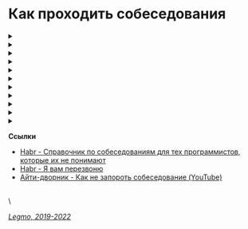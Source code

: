 # Как проходить собеседования

<details>

<summary></summary>

\


</details>

<details>

<summary></summary>

* Почему вы ищете работу?
* Какую работу вы ищите?
* Чем занимались на прошлой работе?
* Был ли коммерческий опыт работы с данной технологией?
* Зарплата - ожидания
* Как скоро готовы выйти
* Английский
* Git
* Agile
* Есть ли опыт написания тестов?
* Есть ли опыт работы в команде с code-review и тестировщиками?
* Опыт работы со строгой типизацией\
  \


</details>

<details>

<summary></summary>

Обязательно говорить **«я рассматриваю вилку от X до Y»**, а не **«ровно X»**

* можно будет поторговаться после получения «job offer»
* при подготовке offer точно не дадут меньше X, но может что-то прибавят

Вопрос зарплаты, обычно, обсуждается дважды:

1. Обсуждение с рекуртёром - на первом собеседовании. Чтоб он понял, попадаете ли вы в вилку вакансии.
2. Обсуждение с руководителем - когда вам готовы сделать offer.

**Обсуждение с рекуртёром**\
Формулировка для рекрутера должна быть такой:\
`Я рассматриваю предложения от такой-то суммы, но всё зависит от того, что мне придется делать.`

Переговоры превращаются в игру:

```
- Каковы ваши зарплатные ожидания?
- Ну, зависит от того, что мне придется делать. А вы на какую зарплату специалиста ищете?
- Хотелось бы всё-таки от вас услышать вашу минимальную планку.
- Понимаете, это зависит от многих моментов, но я знаю, что вилка у вас в любом случае есть, 
поэтому не могли бы вы её всё-таки озвучить, вдруг я вам просто не подойду по ней?
И у кого быстрее сдадут нервы, и он озвучит конкретную сумму, тот и проиграл.
```

Почти всегда разные компании предлагают за один и тот же функционал разные зарплаты, в зависимости от того, насколько финансово уверенно они себя чувствуют, и конечно «традиций». Поэтому "выманивание" информации о вилке по зарплате необходимо, чтобы не скостить самому себе будущую зарплату на существенную сумму.

Если попался непробиваемый рекрутер, непременно хочет услышать ваше предложение - назвать мин. сумму, за которую будет комфортно работать.\
Минимальная сумма = не та зарплата, на которую вы будете ходить на работу со слезами на глазах\
А та, получая которую, вы не будете испытывать слишком больших душевных мук и терзаний.

**Точка зрения**: рекрутеру нельзя называть минимально комфортную сумму, потому что вам в 90% случаев предложат на 5-10% меньше нее и больше нее никогда не заплатят. А надо, определив для себя комфортную зарплату, называть на 10% больше, тогда и будет запас поторговаться.

Варианты формулировки:

```
  Средняя ЗП для специалиста моего уровня - такая-то. 
  Я считаю что я имею необходимый набор навыков и опыта чтобы рассчитывать на среднюю + 10%. 
  Но в целом я готов обсудить размер ЗП и перспективы после того как узнаю спектр задач 
  и требования.
```

```
  На пердыдущей/актуальной работе я получал Х.
  Поэтому сейчас рассматриваю варианты от Х.
  Или: с тех пор я осовил то-то и рассматриваб вариты от Х+n
  Или: меня эта зарпалат не устраивает, т.к. я знаю что специалисты моего уровня в других фирмах получают больше. Поэтому сейчас я рассматриваю предложения с зарпалтой от Y 
```

**Если рекуртёр не говорит про зарпалту**\
Можно спросить самому, хотя бы про нижнюю планку зарплаты.\
В середине или конце беседы (когда все ключевые моменты обсудили)\
Но, вообще - лучше так не делать, подождите пока вам сделают offer (см. ниже)

**Обсуждение с руководителем**\
Можно немного поднять свои зарплатные ожидания (относительно общения с рекуртёром)\
Сработает это только в том случае, если вы действительно нашли общий язык, и сумели убедить его что вы подходите под те задачи, которые он вас нанимает, поэтому делать это нужно только в конце беседы.\
Беседу лучше выстраивать таким образом – после ответа на его вводные вопросы лучше задать прямой вопрос о том, для каких целей и задач компания ищет человека, после чего провести параллели с вашим предыдущим опытом, и рассказать, как именно вы планируете это сделать.

```
Итак, вы почувствовали, что разговор задался, и вы решили озвучить большую сумму, 
чем ту, что озвучили рекрутеру.

На это руководитель может ответить:
  - Но Марии вы говорили что готовы выйти на другую зарплату.
  
Приемлемым ответом будет такой:
  - Нет, Марии я говорил, что всё будет зависеть от функционала. Те задачи которые вы озвучили, 
  стоят столько. Я готов гарантировать их исполнение на 100% , но хотелось бы получать вот такую сумму.
 
Если ваши требования вменяемы, и вы действительно убедили его что способны сделать все, что обещаете,
 скорее всего предложение будет сделано. 
```

**Про вопросы о зарпалате на начальном этапе переговоров**\
Главный принцип: пока не получил официального предложения о работе – не говори про зарплату. Особенно если не спрашивают.

По возможности, уходите от вопросов о зарплате, пока не получите предложение о работе от своего будущего руководителя. В его интересах, чтобы вы были мотивированы и готовы работать на данной должности как можно дольше. Никого не устраивает текучка кадров, это как минимум экономически не выгодно. (Мы не берем примеры организаций, которые строят свою экономику на обмане сотрудников, когда вам обещают много, вы верите, но только после испытательного срока, уподобляетесь Папе Карло, а вам сообщают через три месяца, что испытательный срок вы не прошли и вас увольняют, чтобы найти следующего доверчивого гражданина.)

**Точка зрения**: для работодателя вопрос про деньги от кандидата на старте отношений – это демонстрация того, что человек не будет лоялен компании и если кто-то другой предложит на 100 у.е. больше, он тут же покинет данную организацию.

Если просят заполнить анкету, в которой стоит графа «Укажите желаемый размер заработной платы», смело пишите: «обсуждается».

Если не требуют указать точную цифру – пишите интервал (добавьте 10% к последней, добавьте 20%, чтобы достичь приемлемого результата и была возможность для торга).

**У кадровиков есть простая схема понять, сколько вы стоите**\
Обычно спрашивают: «Назовите минимальную сумму, ниже которой вы работать не будете?» Допустим вы называете цифру в 1000 у.е., кадровик, что-то черкает в анкете и задает вопрос повторно: «А если зарплата будет 950 у.е. – вы согласитесь?» Вы начинаете лихорадочно думать, а устроит или не устроит вас такая цифра, если вы заложили 20% для торгов, то вы легко «отдадите» — эти 50 у.е. и согласитесь. Но кадровик не унимается: «А если это будет 900 у.е.?» Так пошагово определяют вашу нижнюю границу торгов по зарплате.

**Как понять, что ваши требования вменяемы?**\
Очень просто, также, как и при любом ценовом анализе, когда вы ходите по магазинам, методом исследования предложения.

Некоторые работные сайты предлагают бесплатный пробный доступ к своей базе, или доступ по минимальной цене, например на один день. Полистайте резюме кандидатов вашей профессии, посмотрите на их образование, опыт работы, навыки. Посмотрите их зарплатные ожидания.

Если зарплатные ожидания не опубликованы в резюме, можно и позвонить, представившись какой-нибудь компанией, и поинтересоваться, каковы зарплатные ожидания ваших прямых конкурентов на рынке труда.

Также можно позвонить в кадровые агентства, тоже представившись какой-нибудь компанией, и поинтересоваться, во сколько вам встанет вот такой кандидат (описываете свой опыт, и узнаете, сколько сейчас стоят на рынке такие люди) .

**Грамотные формулировки для ответов о желаемой зарплате**\


* Мне бы хотелось обсудить данный вопрос позже, когда вы точно поймете, что я подхожу на данную должность.
* Я верю вашей компании, что она берет на работу только высокопрофессиональных специалистов, обеспечивая им достойную зарплату.
* Предполагаю, что оклады в вашей компании уже утверждены для всех должностей, готов их принять, если вы их озвучите т.д.

**Грамотные формулировки для ответов на конкретные предложения по зарплате**\


*   Вам сделали **отличное предложение**

    ```
      Я внимательно ознакомился с вашим предложением. Должен признать, что оно достаточно конкурентоспособно.
     Однако предложенный вами размер месячной заработной платы на 10% ниже, чем я зарабатываю в настоящее 
      время. Хотя бонусы помогут улучшить ситуацию, все-таки я предложил бы пересмотреть размеры базовой 
      зарплаты. Есть ли возможность изменения размера предложенной зарплаты?
    ```
*   Вам сделали **хорошее предложение**

    ```
      Определенно, мои ожидания почти оправдываются. Однако я надеялся на несколько большую сумму 
      в пределах от… до… Насколько велики наши возможности для дальнейшего обсуждения зарплаты?
    ```
*   Вам сделали предложение с **низкой зарплатой**

    ```
      Вы мне действительно нравитесь, и работа кажется подходящей. 
      Успехи управления и организационной стратегии также выглядят весомыми. 
      Единственное, о чем нам нужно поговорить, и единственное, что меня удерживает, – это первоначальное
      предложение о компенсационном пакете. Откровенно говоря, зарплата меньше, чем я ожидал. 
      Я действительно заинтересован в этой должности, и, по моим сведениям, $X — это приблизительный
      уровень зарплаты. В других компаниях, с которыми я веду переговоры, предлагается примерно столько.
      Вы можете что-нибудь предпринять в этом направлении?
    ```

**Про повышение зарплаты**\


* **Правильная постановка вопроса**со стороны сотрудника\


```
  Что я могу делать на этом месте, чтобы в перспективе X месяцев/лет зарабатывать Y денег (стать менеджером и пр.)?
```

* **Амбициозная постановка вопроса**\


```
  Какой подвиг мне нужно совершить, чтобы стать менеджером в этом году? 
  (получить премию в стопятьсот мильёнов?)
```

* Если вы уже получили офер в другую компанию, то постановка вопроса не меняется:\


```
  Каюсь, грешен – сходил на собеседование. 
  Когда сходил, уже не каюсь. :) 
  Вот что предлагают. 
  Можно ли у нас делать что-то, чтобы зарабатывать сравнимые деньги?
```

* Не говоришь — значит доволен:\


```
  - За мои 10 лет, зарплату ни разу не повысили. Приходилось увольняться и на новом месте 
  уже повышаться по з/п.
  - Повышения бывают. Но, только если ты не сидишь как сыч и не бубнишь себе под нос что пора з/п
  повышать. А вот если ты ноешь как последняя скотина, то начальник знает что тебе денег мало 
  и можешь неилюзорно свалить в любой момент - тут уже повышают.
  Факт: молчишь = доволен.
```

**Про снижение з/п в процессе переговоров**\
Я считаю, что проще не прогибаться, просто сказав - "вы спрашивали на какую минимальную сумму я согласен, я её озвучил, на меньшее, к сожалению, согласиться не могу"

А когда ты сказал что "это мой минимум", а потом согласился ещё на меньшее, то может показаться, что ты себя не ценишь, или что никому не нужен.

**Как вы относитесь к задержкам по зарплате?**\
Понятно, что такой вопрос может означать только одно – задержки по зарплате в данной компании имеют не случайный, а систематический характер. Кто-то может подумать «ну, если зарплата хорошая, то почему бы и нет? Можно и подождать»

Можно то можно, но придя в компанию, в которой стабильные задержки зарплаты например в месяц, фактически первый месяц вы будете работать бесплатно.

А получать зарплату только со второго месяца. Когда-нибудь, через год или два, а может позже, когда вы будете менять работу, с вами возможно и рассчитаются за тот первый бесплатный месяц. А может и нет.

**Постоянно мониторьте, сколько стоят специалисты вашего уровня на рынке труда**\
Даже если вас все устраивает на вашем рабочем месте, походите по собеседованиям. Как минимум, вы будете в курсе, какие требования предъявляются рынком к вашей должности, что предлагается взамен.

**При получении предложения с указанием зарплаты, возьмите паузу**\
Не надолго, на один день.\
Помните, профессионалы стоят дорого, потому что они не суетятся и знают себе цену.

**Профессионалы не торгуются**\
Им это просто не надо - не они стоят в очереди за работой, а организации уговаривают их.\
Покажите, что вы профессионал.\
Но не затягивайте свое решение больше чем на один день - профессионалы думают быстро.

**Изучите внимательно компенсационный пакет, который вам предлагает работодатель**

**Про повышение зарплаты при получении offer** [Habr - Наконец-то оффер: разбираем на практике, как договориться на выгодные условия](https://habr.com/ru/company/getmatch/blog/683108/)

**Ссылки**

* [Джин - статистика зарплат](https://djinni.co/salaries/?job=JavaScript\&year=6m)
* [Мой круг - Зарплаты в ИТ](https://moikrug.ru/salaries)
* [Мой круг - обзор зарплат](https://habr.com/ru/company/moikrug/blog/439152/)

\


</details>

<details>

<summary></summary>

Пример ответа на вопрос: укажите "вилку" вашей зарплаты? Это далеко не все факторы, но общий ход мыслей, я думаю, понятен.

Вилка зарплаты примерно от X до X\*2 тысяч рублей/долларов/евро.\
Попробую в нескольких словах объяснить, почему такой большой разброс.

Прямое влияние на рейт будут оказывать следующие факторы:

1. **Это оплата до/после всех вычетов?**\
   При работе через ИП я отдаю до 10% в виде налогов, комиссий и сборов. Эта сумма напрямую влияет на размер зарплаты.
2. **График и время работы.**\
   Если график очень жёсткий, а время работы команды плотно привязано к Москве/Европе - это повод поднять рейт, т.к. часть времени мне придётся работать по вечерам. В этом нет ничего страшного, у меня большой опыт работы в таком режиме. Но, это повод получить некоторую компенсацию за неудобное рабочее время.
3. **Насколько моя квалификация соответствует задачам?**\
   Если основная часть работы подразумевает вёрстку и работу с шаблонами - это повод несколько поднять рейт. В этой сфере я работаю уже давно, обладаю существенным опытом и могу в любой момент устроиться на хорошую зарплату в крупный проект.\
   Я могу гарантировать высокое качество и поэтому ожидаю соответствующей оплаты.\
   \
   Если существенная часть работы подразумевает программирование - это повод несколько снизить рейт.\
   В этой сфере я активно расту и развиваюсь, некоторые аспекты я только изучаю, и сама возможность расти на реальных задачах - существенный бонус.
4. **Насколько мне интересны задачи?**\
   Я уже много лет занимаюсь вёрсткой, и многие задачи решаю почти автоматически. Зачастую, мне не приходится как-то напрягаться, чтоб заверстать тот или иной макет. Такую работу я оцениваю выше. Своего рода "налог на скуку" :)
5. **Возможности обучения и профессионального роста.**\
   Наоборот, задачи по программированию для меня интересны и важны. Если у меня будет возможность существенную часть времени работать со скриптами, изучать различные подходы, советоваться с коллегами и в целом расти - это повод снизать рейт. Для меня очень важен профессиональный рост и развитие, и ради этой возможности я готов пойти на уступки в плане зарплаты.
6. **Уровень психологической напряженности.**\
   Если работа подразумевает существенную психологическую нагрузку - это повод поднять финансовую планку. Речь про такие вещи как: короткие дедлайны, штрафы, работа над несколькими важными задачами одновременно, частое переключение между задачами, разрешение конфликтных ситуаций и т.д.\


Предлагаю обсудить вопрос зарплаты более подробно после технического собеседования, когда станет ясно - насколько мои навыки подходят для данной вакансии, и насколько мне интересна эта вакансия.

\


</details>

<details>

<summary></summary>

`Soft-skills` — навыки, которые помогают решать жизненные задачи и работать с другими людьми.\
Коммуникация, критическое мышление, управление проектами, наставничество... Умение общаться с коллегами, участвовать в дискуссии, модерировать дискуссию, проводить code-review (т.е. давать обратную связь по ошибкам) и т.д.

`Hard-skills` — узкие профессиональные навыки, которые нужны для решения конкретных задач в повседневной работе.

**Ссылки**

* [Что такое soft skills и как их развивать. Полный гид](https://trends.rbc.ru/trends/education/5e90743f9a7947ca3bbb6523#p1)

\


</details>

<details>

<summary></summary>

* рассказ о себе
* образование
* какую работу ищете
* почем нравится/не нравится профессия/язык/среда (web-разработка, Drupal, React...)
* почем нравится/не нравится удалённая работа

\


</details>

<details>

<summary></summary>

* Я делал работу - I did the work
* Я хочу сделать - I want to do
* Я хотел бы - I would like to
* Я хотел бы - I wanted
* Я имел - I had
* Я буду иметь - I'll have
* Мне нравится - I like
* Мне не нравится - I do not like
* Переписка - correspondence
* Общение - communication
* Митинг - meeting (невероятно!)
* Команда - team
* Спокойно - calmly
* Срочно - urgently
* Опыт - experience
* Такие как - such as
* Много - A lot of
* Не много - A little of
* Старый код - Legacy code
* Проблемы, вызовы - Challenges
* Изучать - To study
* Сжатые сроки выполнения - Short deadlines
* Высоконагруженные проекты - Highload projects
* В течении моей работы, я... - During my work, I...
* Мои задачи включали - My tasks included
* Делать что-то полезное - Do something useful
* Развиваться в этом направлении - Develop in this direction
* Большая международная команда - A large international team

\


</details>

<details>

<summary></summary>

**Термины**

* CV - резюме или сопроводительной письмо (cover letter)
* rate, pay rate - зарплата, ставка зарплаты
* pay — оплата, выплата, заработная плата
* salary — зарплата Фиксированная, обычно ежемесячная оплата работы сотрудника.
* gross salary - зарплата до налоговых вычетов
* net salary - зарплата на руки
* offer, job offer - предложение работодателя с конкретными условиями (зарплата и т.д.)
* рекуртёр, hr, head hunter - специалист по поиску персонала
* NDA - договор о неразглашении
* soft skills - обычно набор личностных качеств, которые помогают эффективно взаимодействовать с людьми. Соответствие корпоративной культуре и т.д.
* hard skills - все навыки, которые связаны с непосредственной профессиональной деятельностью человека и доступны для наглядной демонстрации.
* must have - обязательно
* outsourcing - компания Х нанимает компанию Y разработать что-то. Я устраиваюсь в компанию Y, и нам дали заказ. Когда компания заказывает у другой сайт - это аутсорсинг.
* outstuff - я работаю в команде компании X, но формально мой работодатель - компания Y. Когда компания берёт «в аренду» технического специалиста — это аутстафф.
* overtime — сверхурочные
* слот для собеседования — время когда можно пройти собеседование
* Бенч - проект, других занятий больше нет, но он продолжает ходить на работу и получать зарплату в ожидании нового проекта.

**Обороты**

* избегать формулировки `ищу работу`. Я хороший специалист, у меня всё отлично, я не нахожусь в зависимом состоянии «ах где-бы мне найти работу». Я `рассматриваю предложения`, `изучаю вакансии` и т.д.
*   своевременная индексация рейта

    **Ссылки**
* https://skyeng.ru/articles/pay-salary-wages

\


</details>

<details>

<summary></summary>

Чтобы лучше понять тип личности кандидата и присущие ему модели поведения, работодатели задают проективные вопросы: просят кандидата высказать мнение о людях и ситуациях, с которыми он никак не связан. Кандидату не нужно говорить о себе, поэтому он начинает действовать свободнее. Но так как человек судит о событиях и других людях с точки зрения своего опыта, интервьюер делает из его рассказа полезные выводы.

Проективные вопросы звучат так:

* «Зачем люди делают карьеру?» Работодатель пытается узнать о мотивах кандидата, понять, почему ему важен или не важен карьерный рост.
* «Опишите типичные причины конфликтов в коллективе». Из ответа на этот вопрос можно узнать о негативном опыте кандидата, его представлениях о комфортном и некомфортном для него коллективе.
* «Какой клиент может стать проблемным для компании?» Это тоже вопрос о негативном опыте, о конфликтах, которые могут повториться у сотрудника в будущем.
*   «Почему одни люди добиваются в жизни успеха, а другие терпят неудачи?» Ответ на вопрос расскажет о том, как кандидат представляет себе успех: в чем его причины, как его повторить.

    Вы можете вернуть интервьюера из гипотетических ситуаций в реальность: «Не могу говорить за всех людей, но лично мне кажется…»

**Ссылки**

* [hh.ru- Различные типы интервью](https://irkutsk.hh.ru/article/301547)

\


</details>

<details>

<summary></summary>

Составление резюме - очень большая тема.\
Пока буду набрасывать некоторые статьи без особого отбора. Будет время - запишу основные тезисы.

**Ссылки**

* [33 лайфхака для резюме, которые удвоят твою заработную плату](https://lifehacker.ru/2015/04/07/33-lajfhaka-dlya-rezyume/)
* [Habr - 12 шагов по поиску удаленной работы](https://habr.com/ru/post/461629/)
  * [Overqualified и специфика резюме в Канаде](https://t.me/maricanada/275)
  * [Habr - oDesk (Upwork). Мой опыт за полтора года](https://habr.com/ru/post/234551/)
  * [Мой опыт работы на odesk.com](https://juan.livejournal.com/354420.html)
  * [Фриланс на Upwork 2019](https://book.jff.name/front-matter/about-upwork-book/)
* [Habr - Резюме программистов. Часть 1 (плохие)](https://habr.com/ru/post/184332/)
* [Habr - Резюме программистов. Часть 2 (хорошие)](https://habr.com/ru/post/184372/)
* [Habr - Как написать хорошее резюме для удаленной работы в зарубежной компании](https://habr.com/ru/company/talentboard/blog/296740/)
* [hh.ru - О себе: как заполнить самый странный раздел в резюме](https://irkutsk.hh.ru/article/302530)
* [Habr - 38 пунктов, которые вы обязаны исключить из вашего резюме прямо сейчас](https://habr.com/ru/company/icanchoose/blog/290668/)
* [Как сделать так, чтобы получать больше предложений по работе](https://pikabu.ru/story/kak\_sdelat\_tak\_chtobyi\_poluchat\_bolshe\_predlozheniy\_po\_rabote\_6332920)
* [hh.ru - Стойка на руках и губы уточкой: как выбрать фото для резюме](https://irkutsk.hh.ru/article/23994)
* [hh.ru - 30 слов и выражений, которые помогут составить хорошее резюме](https://irkutsk.hh.ru/article/302406)
* [Пример эволюции резюме UX-дизайнера за 7 лет (Airbnb)](https://raw.githubusercontent.com/Legmo/notes/master/Pages/7-years-resume.jpg)

\


</details>

<details>

<summary></summary>

* Не знаешь - так и скажи. Не придумывай
* Но, полезно думать вслух (если немного соображаешь в теме)
  * я не знаю точно решения, но насколько мне известно браузер работает так-то и так-то, компилятор так-то и поэтому наверное будет примерно вот так... Показать что ты вообще что-то соображаешь и приплести известные тебе материалы из смежных областей.
* Не отзываться негативно от прошлых коллегах/компаниях - максимально сдержанно и корректно
* Не выдавать конфиденциальную информацию - NDA и всё такое
* Если лезут не в своё дело (например: "Почему вы не женаты?")
  * «Я думаю, этот вопрос не имеет отношения к моим профессиональным качествам, поэтому если вы позволите, я бы не стал на него отвечать».
* Отлично, я думаю, что это выглядит хорошо, но что бы вы в нем оптимизировали?
  * Подготовив решение - подумайте о возможных граничных случаях, проблемах масштабирования и слабых сторонах. Всегда будьте на шаг впереди.
  * Если вы используете рекурсивный подход, что может произойти, если у вас будет огромный фрагмент информации?
  * Если вы используете алгоритм хеширования, как вы справитесь с коллизиями?
  * Насколько вероятно, что это произойдет, и каков наихудший сценарий?
* Хороший пример "как разойтись, чтоб проект не просел"
  * Расставание с человеком – тоже может быть устойчивым решением, если люди договорятся разойтись так, чтобы проект не просел.
  * У вас бывало когда-нибудь такое, что уже уволившись, вы все равно ходили на предыдущую работу помогать? Или консультировали оставшихся ребят удаленно? Почему вы это делали? Скорее всего, потому что разошлись правильно и корректно.
  * Проблема менеджера не в том, что люди смертны, а в том, что они внезапно смертны. Если бы увольнения, мотивацию, де-мотивацию людей можно было бы предсказать и заложить в план — было бы гораздо проще жить! Поэтому если уход человека не ведет к неустойчивости проекта (человек передает дела, помогает и т.д.) — это не всегда плохо.
* Ожидания менеджера – у него в голове.
  * Периодически в ответ на вопрос «Чего вы хотели бы, чтобы изменилось в результате тренинга» получаем от заказчиков ответы: «Хотим, чтобы люди стали более ответственными». Отличный ответ, из которого нельзя сделать вообще никаких выводов, пока не задашь уточняющий вопрос: «А как вы поймете, что они стали более ответственными?» И дальше главное слушать и успевать записывать.
  * Потому что понимание ответственности у каждого свое. Для кого-то это когда человек не проходит мимо проблем, а начинает немедленно их решать. Для кого-то – когда он инициирует обсуждение проблем с заказчиком. Для кого-то когда он вообще не беспокоит руководство вопросами, а делает все сам. Пока не поймешь, что человек хочет, все, что ты делаешь – попытки угадать, что у заказчика в голове.
* Держитесь с достоинством.
  * Помните о своих сильных сторонах, профессиональных, личностных. Заранее подготовьте яркие, красивые примеры из своего рабочего опыта. Помните, вас берут в организацию, чтобы вы принесли ей пользу, так расскажите, какую выгоду получила ваша предыдущая компания от вашей деятельности, как вы помогли спасти ее от кризиса, как вы вывели ее в лидеры и т.д.
  * Не бойтесь несколько преувеличить свои заслуги. Помните, вы на рынке труда, здесь важно себя правильно преподать.
  * А причину ухода объясните своим желанием развиваться, что вы выросли из рамок должности, отдела, компании, вам требуются новые горизонты.
* По тому, как вы отстаиваете свои интересы, ваш руководитель будет предполагать, что вы так же будете отстаивать интересы его подразделения.

***

Важно **"как ты себя объясняешь"** - насколько ты понятен рекуртёру, может ли он легко положить в нужную "коробочку" своего сознания?\
Поначалу хорошо себя немного "упростить", быть понятным. Соответствовать ярлычкам.\
Потом, в процессе работы, можешь проявить что ты сложный, интересный и разнообразный.

Неправильно:

```
    Я 20 лет занимаюсь веб-разработкой, но до сих пор не освоил ничего кроме вёрстки. 
    Зато я был арт-директором в типографии и отлично играю на гитаре. 
    А сейчас думаю - толи пойти junior-разработчиком, толи устроиться поваром..."
```

Правильно:

```
    Я несколько лет занимался дизайном. Последние три года увлёкся веб-разработкой, плотно работал верстальщиком. 
    Освоил эту сферу на уровне "эксперт". 
    Сейчас развиваюсь как JS-программист, ищу позицию junior, чтоб быстро вырасти на реальных задачах"
```

\


***

Полезно завести отдельный аккаунт на **GitHub** с примерами кода. Подходящими для данной вакансии. Для вёрстки один, для программирования - другой.\


***

Очень полезно для резюме иметь утверждённые правки в крупных/известных **OpenSource проектах** по своей тематике. Тем самым ты перекладываешь работу по оценке твоего уровня на плечи сообщества - если сообщество приняло твои правки, значит ты молодец, и можно особо тебя не проверять.\


***

Нет, это вы позволяете им так поступать. Кто вам запрещает задавать вопросы? Расспрашивайте работодателя, уточняйте все детали, записывайте наконец в блокнот!

Неужели так трудно скачать из PlayMarket или AppStore диктофон?!

Работодатель прекрасно понимает все свои риски, поэтому на собеседованиях докапывается до самых бессмысленных деталей. Так чего вы то вдруг засмущались? Докапывайтесь до него!

* Что за проект?
* Какая точная зарплата?
* Белая ли зарплата?
* На каких условиях стоит ожидать роста зарплаты?
* Есть ли перспективы для роста карьерного?
* Стабильные ли инвестиции в проект (не обанкротится ли фирма завтра)?
* Сколько уже сделано и сколько предстоит сделать?
* Есть ли утвержденный план работ?
* Определены ли точные роли в команде?
* Кто руководит, какой у него стаж руководства, есть ли успешные завершенные проекты? А у команды?
* Кто в команде, сколько их, давно ли они работают в команде, чем занимались?
* Кому вы непосредственно будете подчиняться и какие границы у этого подчинения?
* Каковы корпоративные правила в этом месте?
* Есть ли гарантии оплаты сверхурочных?
* Заинтересована ли компания в вашем обучении?
* Оплачивает ли она курсы/сертификаты?

И т.д. думаю вы уловили мысль.

В конце-концов, это вам в этом месте и над этим проектом работать (не)определенное время. Ну так выясните на берегу во что вы собираетесь ввязаться, чтобы потом не скулить на хабре, не приходя в сознание, о том как вам скучно и что все плохо!

**Зачем диктофон?** Записать собеседование (если разрешат, бывает до собеса подписываешь соглашение о коммерческой тайне и неразглашении), чтобы самому потом в спокойной обстановке еще раз прослушать все, если не получается запомнить. Некоторые вещи не сразу принимаются во внимание, даже если они сказаны прямым текстом.

\


***

И помните — вы тоже оцениваете работодателя. Задавайте вопросы, важные для вас. Не только про зарплату и график работы, а побольше спрашивайте про сам функционал, про то, как и что в компании устроено, какие есть особенности, в связи с чем открылась вакансия. Почему-то многие думают, что это может отпугнуть. Наоборот: рекрутеры и руководители, которые проводят интервью, часто сетуют, что кандидаты мало о чем не спрашивают и на всё кивают. На самом деле ваши вопросы показывают вашу заинтересованность и серьезный подход к выбору работы — а это уже само по себе преимущество.\


***

Очередной случай, когда разработчик был в плохом настроении, ответил рекрутеру крупной компании ненормативно пару лет назад, теперь хочет попасть в эту компанию, а в базе у фирмы стоит условная "черная метка".

У крупных корпораций сейчас базы кандидатов "сквозные". Т.е., например, в компании, где тысячи сотрудников по всем миру, может быть единая база соискателей, которая хранит ВСЮ историю работы с данным кандидатом, от студенческой скамьи до зрелого возраста. И одно некорректное письмо или разговор может сильно осложнить возможность в такую компанию попасть.

Конечно, эти вещи возвратны, но если конкуренция среди соискателей высока, то "меченым" отдается меньшее предпочтение. Поэтому если очередная неопытная девочка-рекрутер из условного Почта.ру предложила Вам Java вместо JavaScript, не нужно отвечать грубо, можно выслать в ответ смайлик или промолчать. Все мы когда-то были Junior-ами :)\


</details>

**Ссылки**

* [Habr - Справочник по собеседованиям для тех программистов, которые их не понимают](https://habr.com/ru/post/485532/)
* [Habr - Я вам перезвоню](https://habr.com/ru/post/468923/)
* [Айти-дворник - Как не запороть собеседование (YouTube)](https://youtu.be/5D0xD-YG64k)

\
\


[_Legmo, 2019-2022_](https://github.com/Legmo/notes/)

